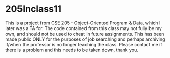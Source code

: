 # 205Inclass11
This is a project from CSE 205 - Object-Oriented Program &amp; Data, which I later was a TA for. The code contained from this class may not fully be my own, and should not be used to cheat in future assignments. This has been made public ONLY for the purposes of job searching and perhaps archiving if/when the professor is no longer teaching the class. Please contact me if there is a problem and this needs to be taken down, thank you.
